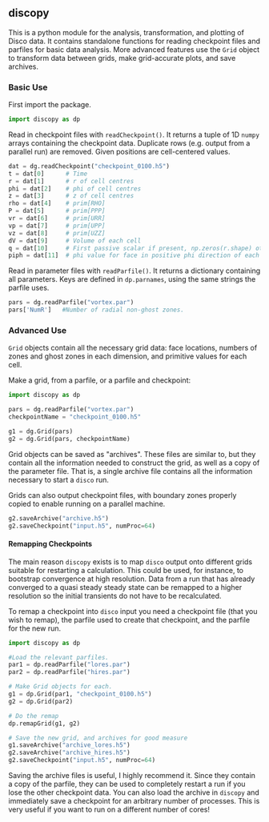 ## discopy 

This is a python module for the analysis, transformation, and plotting of Disco
data.  It contains standalone functions for reading checkpoint files and
parfiles for basic data analysis.  More advanced features use the `Grid` object
to transform data between grids, make grid-accurate plots, and save archives.

### Basic Use

First import the package.
```python
import discopy as dp
```

Read in checkpoint files with `readCheckpoint()`.  It returns a tuple of 1D 
`numpy` arrays containing the checkpoint data.  Duplicate rows (e.g. output from a parallel run) are removed.  Given positions are cell-centered values.
```python
dat = dg.readCheckpoint("checkpoint_0100.h5")
t = dat[0]      # Time
r = dat[1]      # r of cell centres
phi = dat[2]    # phi of cell centres
z = dat[3]      # z of cell centres
rho = dat[4]    # prim[RHO]
P = dat[5]      # prim[PPP]
vr = dat[6]     # prim[URR]
vp = dat[7]     # prim[UPP]
vz = dat[8]     # prim[UZZ]
dV = dat[9]     # Volume of each cell
q = dat[10]     # First passive scalar if present, np.zeros(r.shape) otherwise.
piph = dat[11]  # phi value for face in positive phi direction of each cell.
```

Read in parameter files with `readParfile()`.  It returns a dictionary
containing all parameters.  Keys are defined in `dp.parnames`, using the 
same strings the parfile uses.

```python
pars = dg.readParfile("vortex.par")
pars['NumR']   #Number of radial non-ghost zones.
```

### Advanced Use

`Grid` objects contain all the necessary grid data: face locations, numbers of
zones and ghost zones in each dimension, and primitive values for each cell.

Make a grid, from a parfile, or a parfile and checkpoint:
```python
import discopy as dp

pars = dg.readParfile("vortex.par")
checkpointName = "checkpoint_0100.h5"

g1 = dg.Grid(pars)
g2 = dg.Grid(pars, checkpointName)
```

Grid objects can be saved as "archives".  These files are similar to, but they 
contain all the information needed to construct the grid, as well as a copy
of the parameter file.  That is, a single archive file contains all the
information necessary to start a `disco` run.

Grids can also output checkpoint files, with boundary zones properly copied
to enable running on a parallel machine.

```python
g2.saveArchive("archive.h5")
g2.saveCheckpoint("input.h5", numProc=64)
```

#### Remapping Checkpoints

The main reason `discopy` exists is to map `disco` output onto different grids 
suitable for restarting a calculation.  This could be used, for instance, to 
bootstrap convergence at high resolution.  Data from a run that has already
converged to a quasi steady steady state can be remapped to a higher
resolution so the initial transients do not have to be recalculated.

To remap a checkpoint into `disco` input you need a checkpoint file (that you
wish to remap), the parfile used to create that checkpoint, and the parfile
for the new run.

```python
import discopy as dp

#Load the relevant parfiles.
par1 = dp.readParfile("lores.par")
par2 = dp.readParfile("hires.par")

# Make Grid objects for each.
g1 = dp.Grid(par1, "checkpoint_0100.h5")
g2 = dp.Grid(par2)

# Do the remap
dp.remapGrid(g1, g2)

# Save the new grid, and archives for good measure
g1.saveArchive("archive_lores.h5")
g2.saveArchive("archive_hires.h5")
g2.saveCheckpoint("input.h5", numProc=64)
```

Saving the archive files is useful, I highly recommend it.  Since they contain 
a copy of the parfile, they can be used to completely restart a run if you
lose the other checkpoint data.  You can also load the archive in `discopy` 
and immediately save a checkpoint for an arbitrary number of processes.  This
is very useful if you want to run on a different number of cores!


